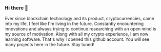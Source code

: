 ### Hi there 👋
Ever since blockchain technology and its product, cryptocurrencies, came into my life, I feel like I'm living in the future. 
Constantly encountering innovations and always trying to continue researching with an open mind is my source of motivation.
Along with all my crypto experience, I am now learning software. That's why I opened this github account. You will see many projects here in the future. Stay tuned!

<!--
**kriptonot/kriptonot** is a ✨ _special_ ✨ repository because its `README.md` (this file) appears on your GitHub profile.

Here are some ideas to get you started:



